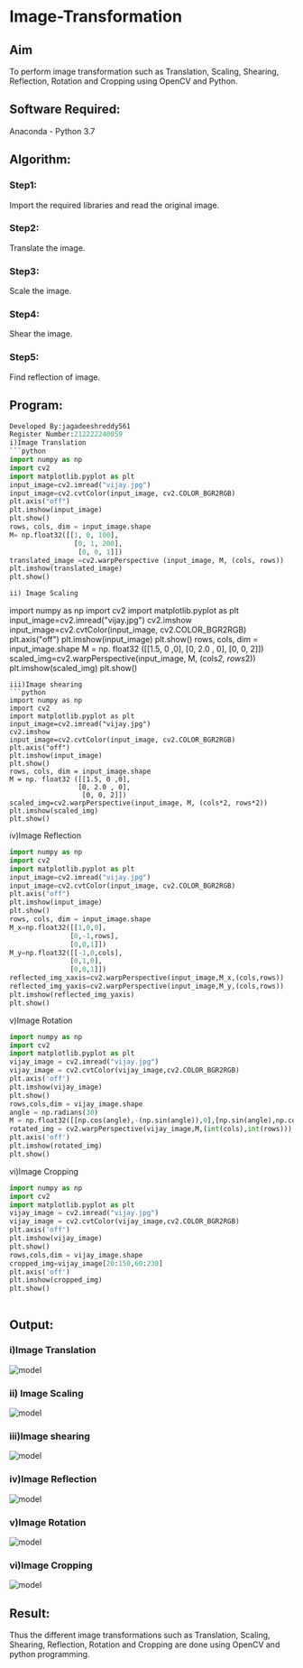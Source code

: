 # Image-Transformation
## Aim
To perform image transformation such as Translation, Scaling, Shearing, Reflection, Rotation and Cropping using OpenCV and Python.

## Software Required:
Anaconda - Python 3.7

## Algorithm:
### Step1:
Import the required libraries and read the original image.
### Step2:
Translate the image.
### Step3:
Scale the image.
### Step4:
Shear the image.
### Step5:
Find reflection of image.
## Program:
```python
Developed By:jagadeeshreddy561
Register Number:212222240059
i)Image Translation
```python
import numpy as np
import cv2
import matplotlib.pyplot as plt
input_image=cv2.imread("vijay.jpg") 
input_image=cv2.cvtColor(input_image, cv2.COLOR_BGR2RGB) 
plt.axis("off") 
plt.imshow(input_image)
plt.show()
rows, cols, dim = input_image.shape
M= np.float32([[1, 0, 100],
                [0, 1, 200],
                 [0, 0, 1]])
translated_image =cv2.warpPerspective (input_image, M, (cols, rows))
plt.imshow(translated_image)
plt.show()

ii) Image Scaling
```
import numpy as np
import cv2
import matplotlib.pyplot as plt
input_image=cv2.imread("vijay.jpg") 
cv2.imshow
input_image=cv2.cvtColor(input_image, cv2.COLOR_BGR2RGB) 
plt.axis("off") 
plt.imshow(input_image)
plt.show()
rows, cols, dim = input_image.shape
M = np. float32 ([[1.5, 0 ,0],
                 [0, 2.0 , 0],
                  [0, 0, 2]])
scaled_img=cv2.warpPerspective(input_image, M, (cols*2, rows*2))
plt.imshow(scaled_img)
plt.show()
```
iii)Image shearing
```python
import numpy as np
import cv2
import matplotlib.pyplot as plt
input_image=cv2.imread("vijay.jpg") 
cv2.imshow
input_image=cv2.cvtColor(input_image, cv2.COLOR_BGR2RGB) 
plt.axis("off") 
plt.imshow(input_image)
plt.show()
rows, cols, dim = input_image.shape
M = np. float32 ([[1.5, 0 ,0],
                 [0, 2.0 , 0],
                  [0, 0, 2]])
scaled_img=cv2.warpPerspective(input_image, M, (cols*2, rows*2))
plt.imshow(scaled_img)
plt.show()
```
iv)Image Reflection
```python
import numpy as np
import cv2
import matplotlib.pyplot as plt
input_image=cv2.imread("vijay.jpg") 
input_image=cv2.cvtColor(input_image, cv2.COLOR_BGR2RGB) 
plt.axis("off") 
plt.imshow(input_image)
plt.show()
rows, cols, dim = input_image.shape
M_x=np.float32([[1,0,0],
               [0,-1,rows],
               [0,0,1]])
M_y=np.float32([[-1,0,cols],
               [0,1,0],
               [0,0,1]])
reflected_img_xaxis=cv2.warpPerspective(input_image,M_x,(cols,rows))
reflected_img_yaxis=cv2.warpPerspective(input_image,M_y,(cols,rows))
plt.imshow(reflected_img_yaxis)
plt.show()

```
v)Image Rotation
```python
import numpy as np
import cv2
import matplotlib.pyplot as plt
vijay_image = cv2.imread("vijay.jpg")
vijay_image = cv2.cvtColor(vijay_image,cv2.COLOR_BGR2RGB)
plt.axis('off')
plt.imshow(vijay_image)
plt.show()
rows,cols,dim = vijay_image.shape
angle = np.radians(30)
M = np.float32([[np.cos(angle),-(np.sin(angle)),0],[np.sin(angle),np.cos(angle),0],[0,0,1]])
rotated_img = cv2.warpPerspective(vijay_image,M,(int(cols),int(rows)))
plt.axis('off')
plt.imshow(rotated_img)
plt.show()
```
vi)Image Cropping
```python
import numpy as np
import cv2
import matplotlib.pyplot as plt
vijay_image = cv2.imread("vijay.jpg")
vijay_image = cv2.cvtColor(vijay_image,cv2.COLOR_BGR2RGB)
plt.axis('off')
plt.imshow(vijay_image)
plt.show()
rows,cols,dim = vijay_image.shape
cropped_img=vijay_image[20:150,60:230]
plt.axis('off')
plt.imshow(cropped_img)
plt.show()



```
## Output:
### i)Image Translation
![model](/5.1)
### ii) Image Scaling
![model](/5.2)
### iii)Image shearing
![model](/5.3)
### iv)Image Reflection
![model](/5.4)
### v)Image Rotation
![model](/5.5)
### vi)Image Cropping
![model](/5.6)
## Result: 

Thus the different image transformations such as Translation, Scaling, Shearing, Reflection, Rotation and Cropping are done using OpenCV and python programming.
